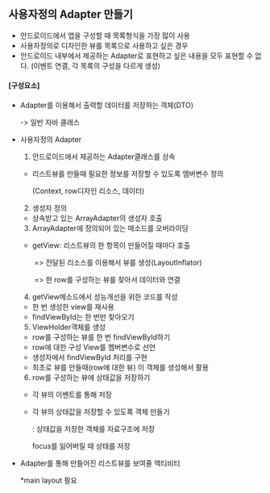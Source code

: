 ## 사용자정의 Adapter 만들기

- 안드로이드에서 앱을 구성할 때 목록형식을 가장 많이 사용
- 사용자정의로 디자인한 뷰를 목록으로 사용하고 싶은 경우
- 안드로이드 내부에서 제공하는 Adapter로 표현하고 싶은 내용을 모두 표현할 수 없다. (이벤트 연결, 각 목록의 구성을 다르게 생성)



#### [구성요소]

- Adapter를 이용해서 출력할 데이터를 저장하는 객체(DTO)

  -> 일반 자바 클래스

- 사용자정의 Adapter

  1) 안드로이드에서 제공하는 Adapter클래스를 상속

   - 리스트뷰를 만들때 필요한  정보를 저장할 수 있도록 멤버변수 정의

     (Context, row디자인 리소스, 데이터)

  2) 생성자 정의

  - 상속받고 있는 ArrayAdapter의 생성자 호출

  3) ArrayAdapter에 정의되어 있는 메소드를 오버라이딩

  - getView: 리스트뷰의 한 항목이 만들어질 때마다 호출

    ​			=> 전달된 리소스를 이용해서 뷰를 생성(LayoutInflator)

    ​			=> 한 row를 구성하는 뷰를 찾아서 데이터와 연결

  4) getView메소드에서 성능개선을 위한 코드를 작성

  - 한 번 생성한 view를 재사용
  - findViewById는 한 번만 찾아오기

  5) ViewHolder객체를 생성

  - row를 구성하는 뷰를 한 번 findViewById하기
  - row에 대한 구성 View를 멤버변수로 선언
  - 생성자에서 findViewById 처리를 구현 
  - 최초로 뷰를 만들때(row에 대한 뷰) 이 객체를 생성해서 활용

  6) row를 구성하는 뷰에 상태값을 저장하기

  - 각 뷰의 이벤트를 통해 저장

  - 각 뷰의 상태값을 저장할 수 있도록 객체 만들기

    : 상태값을 저장한 객체를 자료구조에 저장

     focus를 잃어버릴 때 상태를 저장

    

- Adapter를 통해 만들어진 리스트뷰를 보여줄 액티비티

  *main layout 필요

  
